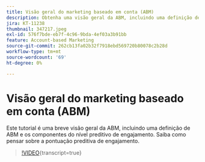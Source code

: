 ```yaml
---
title: Visão geral do marketing baseado em conta (ABM)
description: Obtenha uma visão geral da ABM, incluindo uma definição de ABM e os componentes do nível de engajamento preditivo. Saiba como pensar sobre a pontuação preditiva de engajamento.
jira: KT-11238
thumbnail: 347217.jpeg
exl-id: 576f7bde-eb7f-4c96-9bda-4ef03a3b91bb
feature: Account-based Marketing
source-git-commit: 262cb13fa02b32f7918ebd569720b80078c2b28d
workflow-type: tm+mt
source-wordcount: '69'
ht-degree: 0%

---
```


# Visão geral do marketing baseado em conta (ABM)

Este tutorial é uma breve visão geral da ABM, incluindo uma definição de ABM e os componentes do nível preditivo de engajamento. Saiba como pensar sobre a pontuação preditiva de engajamento.

>[!VIDEO](https://video.tv.adobe.com/v/347217/?learn=on){transcript=true}
